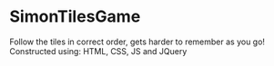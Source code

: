 # SimonTilesGame
Follow the tiles in correct order, gets harder to remember as you go!
Constructed using: HTML, CSS, JS and JQuery
